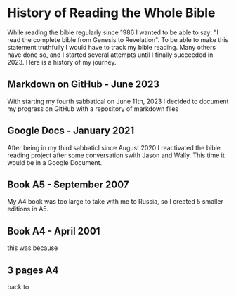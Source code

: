 # History of Reading the Whole Bible

While reading the bible regularly since 1986 I wanted to be able to say: "I read the complete bible from Genesis to Revelation". To be able to make this statement truthfully I would have to track my bible reading. Many others have done so, and I started several attempts until I finally succeeded in 2023. Here is a history of my journey.

## Markdown on GitHub - June 2023

With starting my fourth sabbatical on June 11th, 2023 I decided to document my progress on GitHub with a repository of markdown files

## Google Docs - January 2021

After being in my third sabbaticl since August 2020 I reactivated the bible reading project after some conversation swith Jason and Wally. This time it would be in a Google Document.

## Book A5 - September 2007

My A4 book was too large to take with me to Russia, so I created 5 smaller editions in A5.

## Book A4 - April 2001

this was because

## 3 pages A4

back to

